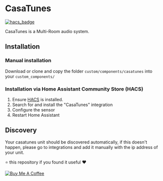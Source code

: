 # CasaTunes
[![hacs_badge](https://img.shields.io/badge/HACS-Default-orange.svg)](https://github.com/custom-components/hacs)

CasaTunes is a Multi-Room audio system.

## Installation

### Manual installation
Download or clone and copy the folder `custom/components/casatunes` into your `custom_components/`

### Installation via Home Assistant Community Store (HACS)
1. Ensure [HACS](http://hacs.xyz/) is installed.
2. Search for and install the "CasaTunes" integration
3. Configure the sensor
4. Restart Home Assistant

## Discovery
Your casatunes unit should be discovered automatically, if this doesn't happen, please go to integrations and add it manually with the ip address of your unit.

⭐️ this repository if you found it useful ❤️

<a href="https://www.buymeacoffee.com/jonkristian" target="_blank"><img src="https://bmc-cdn.nyc3.digitaloceanspaces.com/BMC-button-images/custom_images/white_img.png" alt="Buy Me A Coffee" style="height: auto !important;width: auto !important;" ></a>
